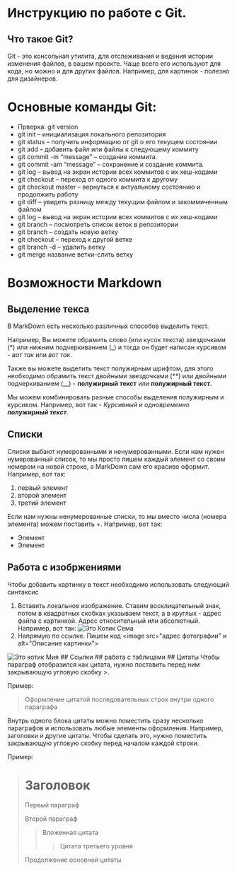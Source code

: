 # Инструкцию по работе с Git.

## Что такое Git?
Git - это консольная утилита, для отслеживания и ведения истории изменения файлов, в вашем проекте. Чаще всего его используют для кода, но можно и для других файлов. Например, для картинок - полезно для дизайнеров.

# Основные команды Git:

* Прверка: git version
* git init – инициализация локального репозитория 
* git status – получить информацию от git о его текущем состоянии 
* git add – добавить файл или файлы к следующему коммиту 
* git commit -m “message” – создание коммита. 
* git commit -am “message” – сохранение и создание коммита. 
* git log – вывод на экран истории всех коммитов с их хеш-кодами 
* git checkout – переход от одного коммита к другому 
* git checkout master – вернуться к актуальному состоянию и продолжить работу 
* git diff – увидеть разницу между текущим файлом и закоммиченным файлом
* git log – вывод на экран истории всех коммитов с их хеш-кодами 
* git branch – посмотреть список веток в репозитории 
* git branch – создать новую ветку 
* git checkout – переход к другой ветке 
* git branch -d – удалить ветку
* git merge  название ветки-слить ветку

# Возможности Markdown

## Выделение текса
В MarkDown есть несколько различных способов выделить текст. 

Например, Вы можете обрамить слово (или кусок текста) звездочками (*) или нижним подчеркиванием (_) и тогда он будет написан курсивом - *вот так* или _вот так_.

Также вы можете выделить текст полужирным шрифтом, для этого необходимо обрамить текст двойными звездочками (**) или двойными подчеркиванием (__) - **полужирный текст** или __полужирный текст__.

Мы можем комбинировать разные способы выделения полужирным и курсивом. Например, вот так - _Курсивный и одновременно **полужирный текст**_.

## Списки
Списки выбают нумерованными и ненумерованными. Если нам нужен нумерованный список, то мы просто пишем каждый элемент со своим номером на новой строке, а MarkDown сам его красиво оформит. Например, вот так:
1. первый элемент
2. второй элемент
3. третий элемент

Если нам нужны ненумерованные списки, то мы вместо числа (номера элемента) можем поставить +. Например, вот так:
+ Элемент
+ Элемент

## Работа с изобржениями
Чтобы добавить картинку в текст необходимо использовать следующий синтаксис 
1) Вставить локальное изображение.
Ставим восклицательный знак, потом в квадратных скобках указываем текст, а в круглых - адрес файла с картинкой. Адрес относительный или абсолютный. Например, вот так:
![Это Котик Сема](Cat.jpg)
2) Напрямую по ссылке. Пишем код <image src="адрес фотографии" и alt="Описание картинки">
<image src="https://legkovmeste.ru/wp-content/uploads/2019/02/post_5b76fb293fc60.jpg" alt="Это котик Мия">
## Ссылки
## работа с таблицами
## Цитаты
Чтобы параграф отобразился как цитата, нужно поставить перед ним закрывающую угловую скобку >.

Пример:
> Оформление цитатой
последовательных строк
внутри одного параграфа

Внутрь одного блока цитаты можно поместить сразу несколько параграфов и использовать любые элементы оформления. Например, заголовки и другие цитаты. Чтобы сделать это, нужно поместить закрывающую угловую скобку перед началом каждой строки.

 Пример:
 > # Заголовок
> Первый параграф
>
> Второй параграф
>
> > Вложенная цитата
> > > Цитата третьего уровня
>
> Продолжение основной цитаты